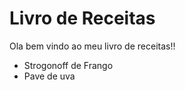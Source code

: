 # Livro de Receitas 

Ola bem vindo ao meu livro de receitas!!

- Strogonoff de Frango
- Pave de uva
